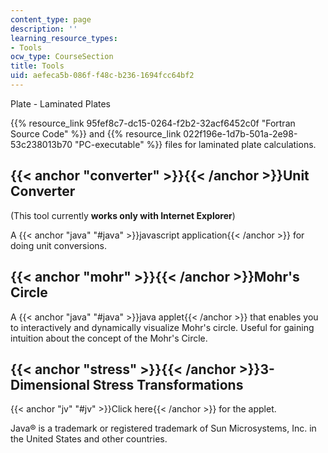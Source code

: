 ```yaml
---
content_type: page
description: ''
learning_resource_types:
- Tools
ocw_type: CourseSection
title: Tools
uid: aefeca5b-086f-f48c-b236-1694fcc64bf2
---
```


Plate - Laminated Plates

{{% resource_link 95fef8c7-dc15-0264-f2b2-32acf6452c0f "Fortran Source Code" %}} and {{% resource_link 022f196e-1d7b-501a-2e98-53c238013b70 "PC-executable" %}} files for laminated plate calculations.

{{< anchor "converter" >}}{{< /anchor >}}Unit Converter
-------------------------------------------------------

(This tool currently **works only with Internet Explorer**)

A {{< anchor "java" "#java" >}}javascript application{{< /anchor >}} for doing unit conversions.

{{< anchor "mohr" >}}{{< /anchor >}}Mohr's Circle
-------------------------------------------------

A {{< anchor "java" "#java" >}}java applet{{< /anchor >}} that enables you to interactively and dynamically visualize Mohr's circle. Useful for gaining intuition about the concept of the Mohr's Circle.

{{< anchor "stress" >}}{{< /anchor >}}3-Dimensional Stress Transformations
--------------------------------------------------------------------------

{{< anchor "jv" "#jv" >}}Click here{{< /anchor >}} for the applet.

Java® is a trademark or registered trademark of Sun Microsystems, Inc. in the United States and other countries.